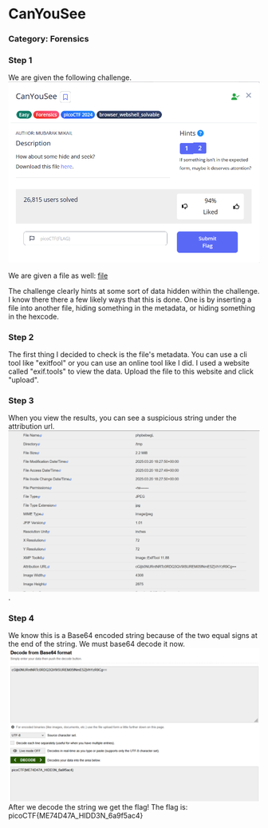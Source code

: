# CanYouSee
### Category: Forensics
   
### Step 1
We are given the following challenge.  
![file](challenge.png)  
  
We are given a file as well: [file](ukn_reality.jpg)
  
The challenge clearly hints at some sort of data hidden within the challenge.   
I know there there a few likely ways that this is done. One is by inserting a file into another file, hiding something in the metadata, or hiding something in the hexcode. 

### Step 2
The first thing I decided to check is the file's metadata. You can use a cli tool like "exitfool" or you can use an online tool like I did. I used a website called "exif.tools" to view the data. Upload the file to this website and click "upload".  

### Step 3 

When you view the results, you can see a suspicious string under the attribution url.   
![file](exiftools.png).  

### Step 4
We know this is a Base64 encoded string because of the two equal signs at the end of the string. We must base64 decode it now.   
![flag](flag.png)
After we decode the string we get the flag! The flag is: picoCTF{ME74D47A_HIDD3N_6a9f5ac4}